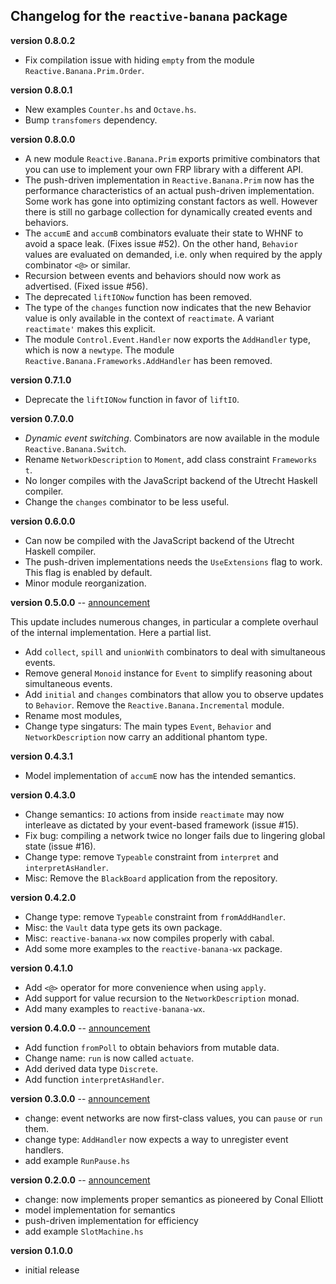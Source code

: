 Changelog for the `reactive-banana` package
-------------------------------------------

**version 0.8.0.2**

* Fix compilation issue with hiding `empty` from the module `Reactive.Banana.Prim.Order`.

**version 0.8.0.1**

* New examples `Counter.hs` and `Octave.hs`.
* Bump `transfomers` dependency.

**version 0.8.0.0**

* A new module `Reactive.Banana.Prim` exports primitive combinators that you can use to implement your own FRP library with a different API.
* The push-driven implementation in `Reactive.Banana.Prim` now has the performance characteristics of an actual push-driven implementation. Some work has gone into optimizing constant factors as well. However there is still no garbage collection for dynamically created events and behaviors.
* The `accumE` and `accumB` combinators evaluate their state to WHNF to avoid a space leak. (Fixes issue #52). On the other hand, `Behavior` values are evaluated on demanded, i.e. only when required by the apply combinator `<@>` or similar.
* Recursion between events and behaviors should now work as advertised. (Fixed issue #56).
* The deprecated `liftIONow` function has been removed.
* The type of the `changes` function now indicates that the new Behavior value is only available in the context of `reactimate`. A variant `reactimate'` makes this explicit.
* The module `Control.Event.Handler` now exports the `AddHandler` type, which is now a `newtype`. The module `Reactive.Banana.Frameworks.AddHandler` has been removed.

**version 0.7.1.0**

* Deprecate the `liftIONow` function in favor of `liftIO`.

**version 0.7.0.0**

* *Dynamic event switching*. Combinators are now available in the module `Reactive.Banana.Switch`.
* Rename `NetworkDescription` to `Moment`, add class constraint `Frameworks t`.
* No longer compiles with the JavaScript backend of the Utrecht Haskell compiler.
* Change the `changes` combinator to be less useful.

**version 0.6.0.0**

* Can now be compiled with the JavaScript backend of the Utrecht Haskell compiler.
* The push-driven implementations needs the `UseExtensions` flag to work. This flag is enabled by default.
* Minor module reorganization.

**version 0.5.0.0** -- [announcement](http://apfelmus.nfshost.com/blog/2012/03/25-frp-banana-0-5.html)

This update includes numerous changes, in particular a complete overhaul of the internal implementation. Here a partial list.

* Add `collect`, `spill` and `unionWith` combinators to deal with simultaneous events.
* Remove general `Monoid` instance for `Event` to simplify reasoning about simultaneous events.
* Add `initial` and `changes` combinators that allow you to observe updates to `Behavior`. Remove the `Reactive.Banana.Incremental` module.
* Rename most modules,
* Change type singaturs: The main types `Event`, `Behavior` and `NetworkDescription` now carry an additional phantom type.

**version 0.4.3.1**

* Model implementation of `accumE` now has the intended semantics.

**version 0.4.3.0**

* Change semantics: `IO` actions from inside `reactimate` may now interleave as dictated by your event-based framework (issue #15).
* Fix bug: compiling a network twice no longer fails due to lingering global state (issue #16).
* Change type: remove `Typeable` constraint from `interpret` and `interpretAsHandler`.
* Misc: Remove the `BlackBoard` application from the repository.

**version 0.4.2.0**

* Change type: remove `Typeable` constraint from `fromAddHandler`.
* Misc: the `Vault` data type gets its own package.
* Misc: `reactive-banana-wx` now compiles properly with cabal.
* Add some more examples to the `reactive-banana-wx` package.

**version 0.4.1.0**

* Add `<@>` operator for more convenience when using `apply`.
* Add support for value recursion to the `NetworkDescription` monad.
* Add many examples to `reactive-banana-wx`.

**version 0.4.0.0** -- [announcement](http://apfelmus.nfshost.com/blog/2011/07/07-frp-banana-0-4.html)

* Add function `fromPoll` to obtain behaviors from mutable data.
* Change name: `run` is now called `actuate`.
* Add derived data type `Discrete`.
* Add function `interpretAsHandler`.

**version 0.3.0.0** -- [announcement](http://apfelmus.nfshost.com/blog/2011/06/22-frp-banana-0-3.html)

* change: event networks are now first-class values, you can `pause` or `run` them.
* change type: `AddHandler` now expects a way to unregister event handlers.
* add example `RunPause.hs`

**version 0.2.0.0** -- [announcement](http://apfelmus.nfshost.com/blog/2011/06/22-frp-banana-0-2.html)

* change: now implements proper semantics as pioneered by Conal Elliott
* model implementation for semantics
* push-driven implementation for efficiency
* add example `SlotMachine.hs`

**version 0.1.0.0**

* initial release
